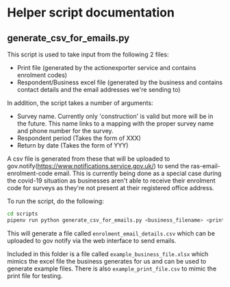 # Helper script documentation

## generate_csv_for_emails.py

This script is used to take input from the following 2 files:
 - Print file (generated by the actionexporter service and contains enrolment codes)
 - Respondent/Business excel file (generated by the business and contains contact details and the email 
 addresses we're sending to)

In addition, the script takes a number of arguments:
- Survey name.  Currently only 'construction' is valid but more will be in the future.  This name links to a mapping
with the proper survey name and phone number for the survey.
- Respondent period (Takes the form of XXX)
- Return by date (Takes the form of YYY)


A csv file is generated from these that will be uploaded to gov.notify(https://www.notifications.service.gov.uk/)
to send the ras-email-enrolment-code email.  This is currently being done as a special case during the covid-19 situation
as businesses aren't able to receive their enrolment code for surveys as they're not present at their registered office
address.

To run the script, do the following:
```bash
cd scripts
pipenv run python generate_csv_for_emails.py <business_filename> <print_filename> construction "April 2020" "07 May 2020"
```

This will generate a file called `enrolment_email_details.csv` which can be uploaded to gov notify via the
web interface to send emails.

Included in this folder is a file called `example_business_file.xlsx` which mimics the excel file the business
generates for us and can be used to generate example files.  There is also `example_print_file.csv` to mimic the print file
for testing.

